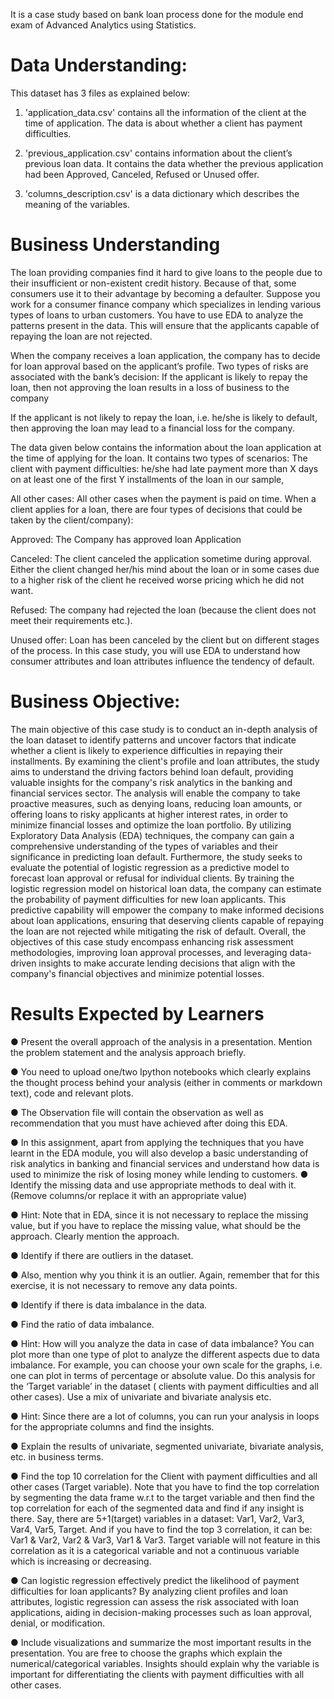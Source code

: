 It is a case study based on bank loan process done for the module end exam of Advanced Analytics using Statistics.

# Data Understanding:

This dataset has 3 files as explained below: 
 
1. 'application_data.csv'  contains all the information of the client at the time of application.
The data is about whether a client has payment difficulties.
 
2. 'previous_application.csv' contains information about the client’s previous loan data. It contains the data whether the previous application had been Approved, Canceled, Refused or Unused offer.
 
3. 'columns_description.csv' is a data dictionary which describes the meaning of the variables.

# Business Understanding

The loan providing companies find it hard to give loans to the people due to their insufficient or non-existent credit history. Because of that, some consumers use it to their advantage by becoming a defaulter. Suppose you work for a consumer finance company which specializes in lending various types of loans to urban customers. You have to use EDA to analyze the patterns present in the data. This will ensure that the applicants capable of repaying the loan are not rejected.

When the company receives a loan application, the company has to decide for loan approval based on the applicant’s profile. Two types of risks are associated with the bank’s decision:
If the applicant is likely to repay the loan, then not approving the loan results in a loss of business to the company

If the applicant is not likely to repay the loan, i.e. he/she is likely to default, then approving the loan may lead to a financial loss for the company.

The data given below contains the information about the loan application at the time of applying for the loan. It contains two types of scenarios:
The client with payment difficulties: he/she had late payment more than X days on at least one of the first Y installments of the loan in our sample,

All other cases: All other cases when the payment is paid on time.
 When a client applies for a loan, there are four types of decisions that could be taken by the client/company):

Approved: The Company has approved loan Application

Canceled: The client canceled the application sometime during approval. Either the client changed her/his mind about the loan or in some cases due to a higher risk of the client he received worse pricing which he did not want.

Refused: The company had rejected the loan (because the client does not meet their requirements etc.).

Unused offer:  Loan has been canceled by the client but on different stages of the process.
In this case study, you will use EDA to understand how consumer attributes and loan attributes influence the tendency of default.
 
# Business Objective: 

The main objective of this case study is to conduct an in-depth analysis of the loan dataset to identify patterns and uncover factors that indicate whether a client is likely to experience difficulties in repaying their installments. By examining the client's profile and loan attributes, the study aims to understand the driving factors behind loan default, providing valuable insights for the company's risk analytics in the banking and financial services sector.
The analysis will enable the company to take proactive measures, such as denying loans, reducing loan amounts, or offering loans to risky applicants at higher interest rates, in order to minimize financial losses and optimize the loan portfolio. By utilizing Exploratory Data Analysis (EDA) techniques, the company can gain a comprehensive understanding of the types of variables and their significance in predicting loan default.
Furthermore, the study seeks to evaluate the potential of logistic regression as a predictive model to forecast loan approval or refusal for individual clients. By training the logistic regression model on historical loan data, the company can estimate the probability of payment difficulties for new loan applicants. This predictive capability will empower the company to make informed decisions about loan applications, ensuring that deserving clients capable of repaying the loan are not rejected while mitigating the risk of default.
Overall, the objectives of this case study encompass enhancing risk assessment methodologies, improving loan approval processes, and leveraging data-driven insights to make accurate lending decisions that align with the company's financial objectives and minimize potential losses.

# Results Expected by Learners

●	Present the overall approach of the analysis in a presentation. Mention the problem statement and the analysis approach briefly.

●	You need to upload  one/two Ipython notebooks which clearly explains the thought process behind your analysis (either in comments or markdown text), code and relevant plots. 

●	The Observation file will contain the observation as well as recommendation that you must have achieved after doing this EDA.

●	In this assignment, apart from applying the techniques that you have learnt in the EDA module, you will also develop a basic understanding of risk analytics in banking and financial services and understand how data is used to minimize the risk of losing money while lending to customers.
●	Identify the missing data and use appropriate methods to deal with it. (Remove columns/or replace it with an appropriate value)

●	Hint: Note that in EDA, since it is not necessary to replace the missing value, but if you have to replace the missing value, what should be the approach. Clearly mention the approach.

●	Identify if there are outliers in the dataset. 

●	Also, mention why you think it is an outlier. Again, remember that for this exercise, it is not necessary to remove any data points.

●	Identify if there is data imbalance in the data. 

●	Find the ratio of data imbalance.

●	Hint: How will you analyze the data in case of data imbalance? You can plot more than one type of plot to analyze the different aspects due to data imbalance. For example, you can choose your own scale for the graphs, i.e. one can plot in terms of percentage or absolute value. Do this analysis for the ‘Target variable’ in the dataset ( clients with payment difficulties and all other cases). Use a mix of univariate and bivariate analysis etc.
 
●	Hint: Since there are a lot of columns, you can run your analysis in loops for the appropriate columns and find the insights.

●	Explain the results of univariate, segmented univariate, bivariate analysis, etc. in business terms.

●	Find the top 10 correlation for the Client with payment difficulties and all other cases (Target variable). Note that you have to find the top correlation by segmenting the data frame w.r.t to the target variable and then find the top correlation for each of the segmented data and find if any insight is there.  Say, there are 5+1(target) variables in a dataset: Var1, Var2, Var3, Var4, Var5, Target. And if you have to find the top 3 correlation, it can be: Var1 & Var2, Var2 & Var3, Var1 & Var3. Target variable will not feature in this correlation as it is a categorical variable and not a continuous variable which is increasing or decreasing.  

●	Can logistic regression effectively predict the likelihood of payment difficulties for loan applicants? By analyzing client profiles and loan attributes, logistic regression can assess the risk associated with loan applications, aiding in decision-making processes such as loan approval, denial, or modification.

●	Include visualizations and summarize the most important results in the presentation. You are free to choose the graphs which explain the numerical/categorical variables. Insights should explain why the variable is important for differentiating the clients with payment difficulties with all other cases. 
